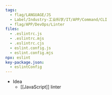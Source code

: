 ```yaml
---
tags:
  - flag/LANGUAGE/JS
  - Label/Industry-工业科学/IT/APP/Command/CLI
  - flag/APP/DevOps/Linter
files:
  - .eslintrc.js
  - .eslintrc.mjs
  - .eslintrc.cjs
  - eslint.config.js
  - eslint.config.mjs
npx: eslint
key-package.json:
  - eslintConfig
---
```


- Idea
    - [[JavaScript]] linter
